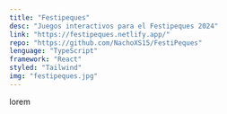 ```yaml
---
title: "Festipeques"
desc: "Juegos interactivos para el Festipeques 2024"
link: "https://festipeques.netlify.app/"
repo: "https://github.com/NachoXS15/FestiPeques"
lenguage: "TypeScript"
framework: "React"
styled: "Tailwind"
img: "festipeques.jpg"
---
```

lorem